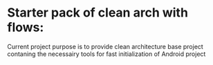 # Starter pack of clean arch with flows:  

Current project purpose is to provide clean architecture base project contaning the necessairy tools for fast initialization of Android project

